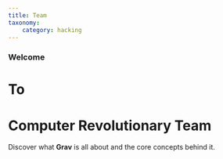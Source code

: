```yaml
---
title: Team
taxonomy:
    category: hacking
---
```


### Welcome
# To
# Computer Revolutionary Team

Discover what **Grav** is all about and the core concepts behind it.
